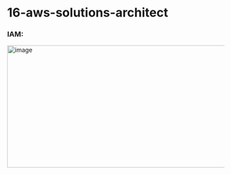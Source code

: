 # 16-aws-solutions-architect

### IAM:
<img width="509" height="284" alt="image" src="https://github.com/user-attachments/assets/10640b73-1648-4b37-9864-3fad61e0c379" />


